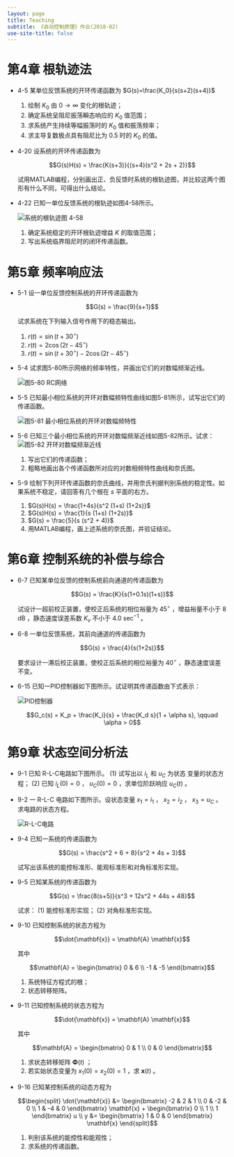 ```yaml
---
layout: page
title: Teaching
subtitle: 《自动控制原理》作业(2018-02)
use-site-title: false
---
```


# 第4章 根轨迹法

* 4-5 某单位反馈系统的开环传递函数为 $G(s)=\frac{K_0}{s(s+2)(s+4)}$
    1.  绘制 $K_0$ 由 $0 \to \infty$ 变化的根轨迹；
    2.  确定系统呈阻尼振荡瞬态响应的 $K_0$ 值范围；
    3.  求系统产生持续等幅振荡时的 $K_0$ 值和振荡频率；
    4.  求主导复数极点具有阻尼比为 0.5 时的 $K_0$ 的值。
	
* 4-20 设系统的开环传递函数为

    $$G(s)H(s) = \frac{K(s+3)}{(s+4)(s^2 + 2s + 2)}$$
	
    试用MATLAB编程，分别画出正、负反馈时系统的根轨迹图，并比较这两个图形有什么不同，可得出什么结论。

* 4-22 已知一单位反馈系统的根轨迹如图4-58所示。

    ![系统的根轨迹图 4-58](/teaching/CTRL/fig-4-58.png)

    1.  确定系统稳定的开环根轨迹增益 $K$ 的取值范围；
    2.  写出系统临界阻尼时的闭环传递函数。

# 第5章 频率响应法

* 5-1 设一单位反馈控制系统的开环传递函数为

    $$G(s) = \frac{9}{s+1}$$

    试求系统在下列输入信号作用下的稳态输出。

    1.  $r(t) = \sin(t + 30^{\circ})$
    2.  $r(t) = 2 \cos (2t - 45^{\circ})$
    3.  $r(t) = \sin(t + 30^{\circ}) - 2 \cos (2t - 45^{\circ})$
	
* 5-4 试求图5-80所示网络的频率特性，并画出它们的对数幅频渐近线。
	
	![图5-80 RC网络](/teaching/CTRL/fig-5-80.png)

* 5-5 已知最小相位系统的开环对数幅频特性曲线如图5-81所示，试写出它们的传递函数。

    ![图5-81 最小相位系统的开环对数幅频特性](/teaching/CTRL/fig-5-81.png)

* 5-6 已知三个最小相位系统的开环对数幅频渐近线如图5-82所示。试求：
    ![图5-82 开环对数幅频渐近线](/teaching/CTRL/fig-5-82.png)
    1.  写出它们的传递函数；
    2.  粗略地画出各个传递函数所对应的对数相频特性曲线和奈氏图。

* 5-9 绘制下列开环传递函数的奈氏曲线，并用奈氏判据判别系统的稳定性。如果系统不稳定，请回答有几个根在 $s$ 平面的右方。
    1.  $G(s)H(s) = \frac{1+4s}{s^2 (1+s) (1+2s)}$
    2.  $G(s)H(s) = \frac{1}{s (1+s) (1+2s)}$
    3.  $G(s) = \frac{5}{s (s^2 + 4)}$
    4.  用MATLAB编程，画上述系统的奈氏图，并验证结论。

# 第6章 控制系统的补偿与综合

* 6-7 已知某单位反馈的控制系统前向通道的传递函数为

    $$G(s) = \frac{K}{s(1+0.1s)(1+s)}$$

    试设计一超前校正装置，使校正后系统的相位裕量为 $45^\circ$ ，增益裕量不小于 $8 \text{ dB}$ ，静态速度误差系数 $K_v$ 不小于 $4.0 \text{ sec}^{-1}$ 。

* 6-8 一单位反馈系统，其前向通道的传递函数为

    $$G(s) = \frac{4}{s(1+2s)}$$

    要求设计一滞后校正装置，使校正后系统的相位裕量为 $40^{\circ}$ ，静态速度误差不变。

* 6-15 已知一PID控制器如下图所示。试证明其传递函数由下式表示：
    
	![PID控制器](/teaching/CTRL/fig-6-83.png)
	
    $$G_c(s) = K_p + \frac{K_i}{s} + \frac{K_d s}{1 + \alpha s}, \qquad \alpha > 0$$


# 第9章 状态空间分析法

* 9-1 已知 R-L-C电路如下图所示。 (1) 试写出以 $i_L$ 和 $u_C$ 为状态 变量的状态方程； (2) 已知 $i_L(0) = 0$ ， $u_C(0) = 0$ ，求单位阶跃响应 $u_C(t)$ 。

* 9-2 一 R-L-C 电路如下图所示。设状态变量 $x_1 = i_1$ ， $x_2 = i_2$ ， $x_3 = u_C$ 。求电路的状态方程。

    ![R-L-C电路](/teaching/CTRL/fig-9-50.png)
  
* 9-4 已知一系统的传递函数为

  $$G(s) =  \frac{s^2 + 6 + 8}{s^2 + 4s + 3}$$

  试写出该系统的能控标准形、能观标准形和对角标准形实现。

* 9-5 已知某系统的传递函数为

  $$G(s) = \frac{8(s+5)}{s^3 + 12s^2 + 44s + 48}$$
  
  试求： (1) 能控标准形实现； (2) 对角标准形实现。

* 9-10 已知控制系统的状态方程为

  $$\dot{\mathbf{x}} = \mathbf{A} \mathbf{x}$$
  
  其中
  
  $$\mathbf{A} = \begin{bmatrix} 0 & 6 \\ -1 & -5 \end{bmatrix}$$

  1. 系统特征方程式的根； 
  2. 状态转移矩阵。

* 9-11 已知控制系统的状态方程为

    $$\dot{\mathbf{x}} = \mathbf{A} \mathbf{x}$$

    其中

    $$\mathbf{A} = \begin{bmatrix} 0 & 1 \\ 0 & 0 \end{bmatrix}$$

    1. 求状态转移矩阵 $\mathbf{\Phi}(t)$ ；
    2. 若实始状态变量为 $x_1(0) = x_2(0) = 1$ ，求 $\mathbf{x}(t)$ 。
	
* 9-16 已知某控制系统的动态方程为

    $$\begin{split} \dot{\mathbf{x}} &= \begin{bmatrix} -2 & 2 & 1 \\
    0 & -2 & 0 \\ 1 & -4 & 0 \end{bmatrix} \mathbf{x} +
	\begin{bmatrix} 0 \\ 1 \\ 1 \end{bmatrix} u \\
	y &= \begin{bmatrix} 1 & 0 & 0 \end{bmatrix} \mathbf{x}
    \end{split}$$

    1. 判别该系统的能控性和能观性；
    2. 求系统的传递函数。

